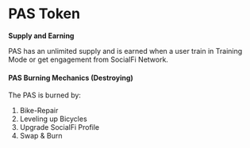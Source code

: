 # PAS Token

**Supply and Earning**

PAS has an unlimited supply and is earned when a user train in Training Mode or get engagement from SocialFi Network.&#x20;

#### PAS Burning Mechanics (Destroying)

The PAS is burned by:

1. Bike-Repair
2. Leveling up Bicycles
3. Upgrade SocialFi Profile
4. Swap & Burn

